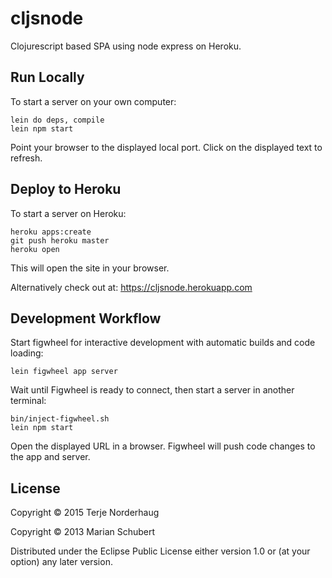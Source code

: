 # cljsnode

Clojurescript based SPA using node express on Heroku.

## Run Locally

To start a server on your own computer:

    lein do deps, compile
    lein npm start

Point your browser to the displayed local port.
Click on the displayed text to refresh.

## Deploy to Heroku

To start a server on Heroku:

    heroku apps:create
    git push heroku master
    heroku open

This will open the site in your browser.

Alternatively check out at:
https://cljsnode.herokuapp.com

## Development Workflow

Start figwheel for interactive development with
automatic builds and code loading:

    lein figwheel app server

Wait until Figwheel is ready to connect, then
start a server in another terminal:

    bin/inject-figwheel.sh
    lein npm start

Open the displayed URL in a browser.
Figwheel will push code changes to the app and server.

## License

Copyright © 2015 Terje Norderhaug

Copyright © 2013 Marian Schubert

Distributed under the Eclipse Public License either version 1.0 or (at
your option) any later version.
